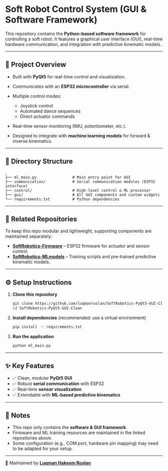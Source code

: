 # Soft Robot Control System (GUI & Software Framework)

This repository contains the **Python-based software framework** for controlling a soft robot.
It features a graphical user interface (GUI), real-time hardware communication, and integration with predictive kinematic models.

---

## 🚀 Project Overview

* Built with **PyQt5** for real-time control and visualization.
* Communicates with an **ESP32 microcontroller** via serial.
* Multiple control modes:

  * Joystick control
  * Automated dance sequences
  * Direct actuator commands
* Real-time sensor monitoring (IMU, potentiometer, etc.).
* Designed to integrate with **machine learning models** for forward & inverse kinematics.

---

## 📂 Directory Structure

```
.
├── ml_main.py                # Main entry point for GUI
├── communication/            # Serial communication modules (ESP32 interface)
├── control/                  # High-level control & ML processor
├── gui/                      # All GUI components and custom widgets
└── requirements.txt          # Python dependencies
```

---

## 🔗 Related Repositories

To keep this repo modular and lightweight, supporting components are maintained separately:

* [**SoftRobotics-Firmware**](https://github.com/luqmanroslan/SoftRobotics-Firmware) – ESP32 firmware for actuator and sensor control.
* [**SoftRobotics-MLmodels**](https://github.com/luqmanroslan/SoftRobotics-MLmodels) – Training scripts and pre-trained predictive kinematic models.

---

## ⚙️ Setup Instructions

1. **Clone this repository**

   ```bash
   git clone https://github.com/luqmanroslan/SoftRobotics-PyQt5-GUI-Clean.git
   cd SoftRobotics-PyQt5-GUI-Clean
   ```

2. **Install dependencies** (recommended: use a virtual environment)

   ```bash
   pip install -r requirements.txt
   ```

3. **Run the application**

   ```bash
   python ml_main.py
   ```

---

## ✨ Key Features

* ✅ Clean, modular **PyQt5 GUI**
* ✅ Robust **serial communication** with ESP32
* ✅ Real-time **sensor visualization**
* ✅ Extendable with **ML-based predictive kinematics**

---

## 📝 Notes

* This repo only contains the **software & GUI framework**.
* Firmware and ML training resources are maintained in the linked repositories above.
* Some configuration (e.g., COM port, hardware pin mapping) may need to be adapted for your setup.

---

📌 Maintained by [**Luqman Hakeem Roslan**](https://github.com/luqmanroslan)

